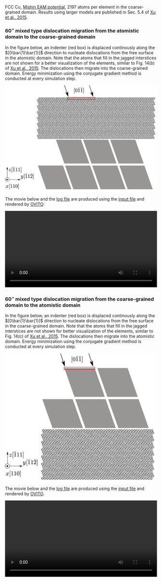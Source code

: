 
FCC Cu, [Mishin EAM potential](http://dx.doi.org/10.1103/PhysRevB.63.224106), 2197 atoms per element in the coarse-grained domain. Results using larger models are published in Sec. 5.4 of [Xu et al., 2015](http://dx.doi.org/10.1016/j.ijplas.2015.05.007).

### $60^\circ$ mixed type dislocation migration from the atomistic domain to the coarse-grained domain

In the figure below, an indenter (red box) is displaced continously along the $[0\bar{1}\bar{1}]$ direction to nucleate dislocations from the free surface in the atomistic domain. Note that the atoms that fill in the jagged interstices are not shown for a better visualization of the elements, similar to Fig. 14(b) of [Xu et al., 2015](http://dx.doi.org/10.1016/j.ijplas.2015.05.007). The dislocations then migrate into the coarse-grained domain. Energy minimization using the conjugate gradient method is conducted at every simulation step.

![at2cg](at2cg.jpg)

The movie below and the <a href="at2cg.log" target="_blank">log file</a> are produced using the <a href="at2cg.in" target="_blank">input file</a> and rendered by [OVITO](../../chapter-6/ovito.md):

<video style="width:100%" controls>
  <source src="at2cg.mp4" type="video/mp4">
  Your browser does not support the video tag.
</video>

### $60^\circ$ mixed type dislocation migration from the coarse-grained domain to the atomistic domain

In the figure below, an indenter (red box) is displaced continously along the $[0\bar{1}\bar{1}]$ direction to nucleate dislocations from the free surface in the coarse-grained domain. Note that the atoms that fill in the jagged interstices are not shown for better visualization of the elements, similar to Fig. 14&#40;c) of [Xu et al., 2015](http://dx.doi.org/10.1016/j.ijplas.2015.05.007). The dislocations then migrate into the atomistic domain. Energy minimization using the conjugate gradient method is conducted at every simulation step.

![cg2at](cg2at.jpg)

The movie below and the <a href="cg2at.log" target="_blank">log file</a> are produced using the <a href="cg2at.in" target="_blank">input file</a> and rendered by [OVITO](../../chapter-6/ovito.md).

<video style="width:100%" controls>
  <source src="cg2at.mp4" type="video/mp4">
  Your browser does not support the video tag.
</video>